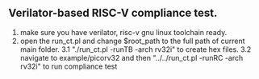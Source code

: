 ## Verilator-based RISC-V compliance test.

1. make sure you have verilator, risc-v gnu linux toolchain ready.
2. open the run_ct.pl and change $root_path to the full path of current main folder.
3.1 "./run_ct.pl -runTB -arch rv32i" to create hex files.
3.2 navigate to example/picorv32 and then "../../run_ct.pl -runRC -arch rv32i" to run compliance test
